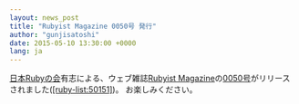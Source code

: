 ```yaml
---
layout: news_post
title: "Rubyist Magazine 0050号 発行"
author: "gunjisatoshi"
date: 2015-05-10 13:30:00 +0000
lang: ja
---
```


[日本Rubyの会][1]有志による、ウェブ雑誌[Rubyist Magazine][2]の[0050号][3]がリリースされました([\[ruby-list:50151\]][4])。 お楽しみください。


[1]: http://ruby-no-kai.org
[2]: http://jp.rubyist.net/magazine/
[3]: http://jp.rubyist.net/magazine/?0050
[4]: http://blade.nagaokaut.ac.jp/cgi-bin/scat.rb/ruby/ruby-list/50151
